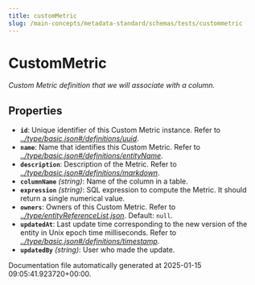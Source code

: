 ```yaml
---
title: customMetric
slug: /main-concepts/metadata-standard/schemas/tests/custommetric
---
```


# CustomMetric

*Custom Metric definition that we will associate with a column.*

## Properties

- **`id`**: Unique identifier of this Custom Metric instance. Refer to *[../type/basic.json#/definitions/uuid](#/type/basic.json#/definitions/uuid)*.
- **`name`**: Name that identifies this Custom Metric. Refer to *[../type/basic.json#/definitions/entityName](#/type/basic.json#/definitions/entityName)*.
- **`description`**: Description of the Metric. Refer to *[../type/basic.json#/definitions/markdown](#/type/basic.json#/definitions/markdown)*.
- **`columnName`** *(string)*: Name of the column in a table.
- **`expression`** *(string)*: SQL expression to compute the Metric. It should return a single numerical value.
- **`owners`**: Owners of this Custom Metric. Refer to *[../type/entityReferenceList.json](#/type/entityReferenceList.json)*. Default: `null`.
- **`updatedAt`**: Last update time corresponding to the new version of the entity in Unix epoch time milliseconds. Refer to *[../type/basic.json#/definitions/timestamp](#/type/basic.json#/definitions/timestamp)*.
- **`updatedBy`** *(string)*: User who made the update.


Documentation file automatically generated at 2025-01-15 09:05:41.923720+00:00.
